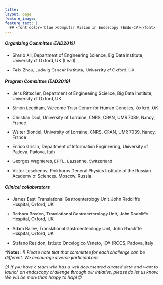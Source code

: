 ```yaml
---
title: 
layout: page
feature_image:
feature_text: |
  ## <font color='blue'>Computer Vision in Endoscopy (Endo-CV)</font>
---
```


##### Organizing Committee (EAD2019)

  - Sharib Ali, Department of Engineering Science, Big Data Institute, University of Oxford, UK (Lead)

  - Felix Zhou, Ludwig Cancer Institute, University of Oxford, UK


##### Program Committee (EAD2019)

  - Jens Rittscher, Department of Engineering Science,  Big Data Institute, University of Oxford, UK

  - Simon Leedham, Welcome Trust Centre for Human Genetics, Oxford, UK

  - Christian Daul, University of Lorraine, CNRS, CRAN, UMR 7039, Nancy, France

  - Walter Blondel, University of Lorraine, CNRS, CRAN, UMR 7039, Nancy, France

  - Enrico Grisan, Department of Information Engineering, University of Padova, Padova, Italy 

  - Georges Wagnieres, EPFL, Lausanne, Switzerland 

  - Victor Loschenov, Prokhorov General Physics Institute of the Russian Academy of Sciences, Moscow, Russia 



##### Clinical collaborators

  - James East, Translational Gastroenterology Unit, John Radcliffe Hospital, Oxford, UK

  - Barbara Braden, Translational Gastroenterology Unit, John Radcliffe Hospital, Oxford, UK

  - Adam Bailey, Translational Gastroenterology Unit, John Radcliffe Hospital, Oxford, UK

  - Stefano Realdon, Istituto Oncologico Veneto, IOV-IRCCS, Padova, Italy
  
  
***Notes:** *1) Please note that that committee for each challenge can be different. We encourage diverse participations*

*2) If you have a team who has a well documented curated data and want to launch an endoscopy challenge through our intiative, please do let us know. We will be more than happy to help!😊*
  

